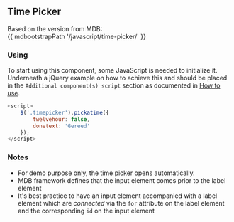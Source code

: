 ## Time Picker

Based on the version from MDB:<br>
{{ mdbootstrapPath '/javascript/time-picker/' }}

### Using

To start using this component, some JavaScript is needed to initialize it.<br>
Underneath a jQuery example on how to achieve this and should be placed in the `Additional component(s) script` section as documented in [How to use](.../docs/how-to-use).

```javascript
<script>
    $('.timepicker').pickatime({
        twelvehour: false,
        donetext: 'Gereed'
    });
</script>
```

### Notes

* For demo purpose only, the time picker opens automatically.
* MDB framework defines that the input element comes prior to the label element
* It's best practice to have an input element accompanied with a label element which are *connected* via the `for` attribute on the label element and the corresponding `id` on the input element
